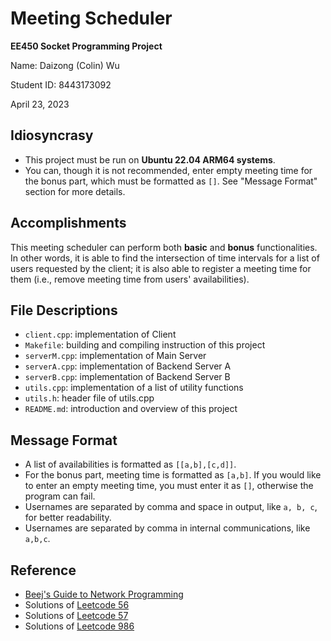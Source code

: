 # Meeting Scheduler

**EE450 Socket Programming Project**

Name: Daizong (Colin) Wu

Student ID: 8443173092

April 23, 2023


## Idiosyncrasy

- This project must be run on **Ubuntu 22.04 ARM64 systems**.
- You can, though it is not recommended, enter empty meeting time for the bonus part, which must be formatted as `[]`. See "Message Format" section for more details.


## Accomplishments

This meeting scheduler can perform both **basic** and **bonus** functionalities. In other words, it is able to find the intersection of time intervals for a list of users requested by the client; it is also able to register a meeting time for them (i.e., remove meeting time from users' availabilities).


## File Descriptions

- `client.cpp`: implementation of Client
- `Makefile`: building and compiling instruction of this project
- `serverM.cpp`: implementation of Main Server
- `serverA.cpp`: implementation of Backend Server A
- `serverB.cpp`: implementation of Backend Server B
- `utils.cpp`: implementation of a list of utility functions
- `utils.h`: header file of utils.cpp
- `README.md`: introduction and overview of this project


## Message Format

- A list of availabilities is formatted as `[[a,b],[c,d]]`.
- For the bonus part, meeting time is formatted as `[a,b]`. If you would like to enter an empty meeting time, you must enter it as `[]`, otherwise the program can fail.
- Usernames are separated by comma and space in output, like `a, b, c`, for better readability.
- Usernames are separated by comma in internal communications, like `a,b,c`.


## Reference

- [Beej's Guide to Network Programming](https://beej.us/guide/bgnet/)
- Solutions of [Leetcode 56](https://leetcode.com/problems/merge-intervals/)
- Solutions of [Leetcode 57](https://leetcode.com/problems/insert-interval/)
- Solutions of [Leetcode 986](https://leetcode.com/problems/interval-list-intersections/)
